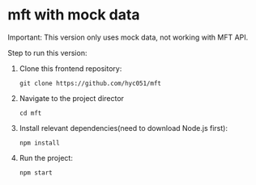 # mft with mock data
Important: This version only uses mock data, not working with MFT API.

Step to run this version:

1. Clone this frontend repository:

    `git clone https://github.com/hyc051/mft`

2. Navigate to the project director

   `cd mft`

4. Install relevant dependencies(need to download Node.js first):
  
   `npm install`

6. Run the project:
  
   `npm start`
